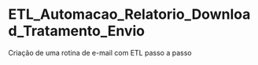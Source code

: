 # ETL_Automacao_Relatorio_Download_Tratamento_Envio
Criação de uma rotina de e-mail com ETL passo a passo 
